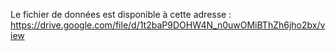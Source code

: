 Le fichier de données est disponible à cette adresse : https://drive.google.com/file/d/1t2baP9DOHW4N_n0uwOMiBThZh6jho2bx/view
